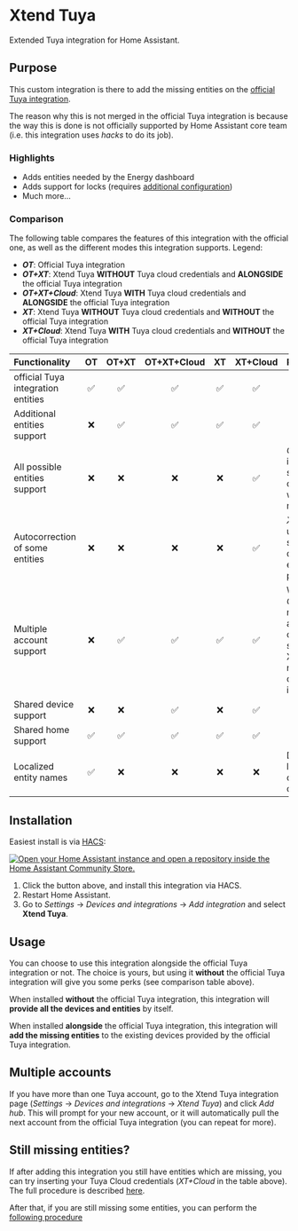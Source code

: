 # Xtend Tuya

Extended Tuya integration for Home Assistant.

## Purpose

This custom integration is there to add the missing entities on the [official Tuya integration](https://www.home-assistant.io/integrations/tuya/).

The reason why this is not merged in the official Tuya integration is because the way this is done is not officially supported by Home Assistant core team (i.e. this integration uses _hacks_ to do its job).

### Highlights

- Adds entities needed by the Energy dashboard
- Adds support for locks (requires [additional configuration](./docs/configure_locks.md))
- Much more...

### Comparison

The following table compares the features of this integration with the official one, as well as the different modes this integration supports. Legend:

- **_OT_**: Official Tuya integration
- **_OT+XT_**: Xtend Tuya **WITHOUT** Tuya cloud credentials and **ALONGSIDE** the official Tuya integration
- **_OT+XT+Cloud_**: Xtend Tuya **WITH** Tuya cloud credentials and **ALONGSIDE** the official Tuya integration
- **_XT_**: Xtend Tuya **WITHOUT** Tuya cloud credentials and **WITHOUT** the official Tuya integration
- **_XT+Cloud_**: Xtend Tuya **WITH** Tuya cloud credentials and **WITHOUT** the official Tuya integration

| Functionality                      |         OT         |       OT+XT        |    OT+XT+Cloud     |         XT         |      XT+Cloud      | Remarks                                                                                                   |
| :--------------------------------- | :----------------: | :----------------: | :----------------: | :----------------: | :----------------: | :-------------------------------------------------------------------------------------------------------- |
| official Tuya integration entities | :white_check_mark: | :white_check_mark: | :white_check_mark: | :white_check_mark: | :white_check_mark: |                                                                                                           |
| Additional entities support        |        :x:         | :white_check_mark: | :white_check_mark: | :white_check_mark: | :white_check_mark: |                                                                                                           |
| All possible entities support      |        :x:         |        :x:         |        :x:         |        :x:         | :white_check_mark: | _OT+XT+Cloud_ is close but in some rare cases entities will be missing                                    |
| Autocorrection of some entities    |        :x:         |        :x:         |        :x:         |        :x:         | :white_check_mark: | _XT+Cloud_ uses multiple sources to determine the entity properties                                       |
| Multiple account support           |        :x:         | :white_check_mark: | :white_check_mark: | :white_check_mark: | :white_check_mark: | When using _OT+XT_, multiple accounts are only supported in Xtend Tuya, not the official Tuya integration |
| Shared device support              |        :x:         |        :x:         | :white_check_mark: |        :x:         | :white_check_mark: |                                                                                                           |
| Shared home support                | :white_check_mark: | :white_check_mark: | :white_check_mark: | :white_check_mark: | :white_check_mark: |                                                                                                           |
| Localized entity names             | :white_check_mark: |        :x:         |        :x:         |        :x:         |        :x:         | Due to a limitation with custom components                                                                |

## Installation

Easiest install is via [HACS](https://hacs.xyz/):

[![Open your Home Assistant instance and open a repository inside the Home Assistant Community Store.](https://my.home-assistant.io/badges/hacs_repository.svg)](https://my.home-assistant.io/redirect/hacs_repository/?owner=azerty9971&repository=xtend_tuya&category=integration)

1. Click the button above, and install this integration via HACS.
2. Restart Home Assistant.
3. Go to _Settings_ -> _Devices and integrations_ -> _Add integration_ and select **Xtend Tuya**.

## Usage

You can choose to use this integration alongside the official Tuya integration or not. The choice is yours, but using it **without** the official Tuya integration will give you some perks (see comparison table above).

When installed **without** the official Tuya integration, this integration will **provide all the devices and entities** by itself.

When installed **alongside** the official Tuya integration, this integration will **add the missing entities** to the existing devices provided by the official Tuya integration.

## Multiple accounts

If you have more than one Tuya account, go to the Xtend Tuya integration page (_Settings_ -> _Devices and integrations_ -> _Xtend Tuya_) and click _Add hub_. This will prompt for your new account, or it will automatically pull the next account from the official Tuya integration (you can repeat for more).

## Still missing entities?

If after adding this integration you still have entities which are missing, you can try inserting your Tuya Cloud credentials (_XT+Cloud_ in the table above). The full procedure is described [here](./docs/cloud_credentials.md).

After that, if you are still missing some entities, you can perform the [following procedure](./docs/enable_all_dpcodes.md)
